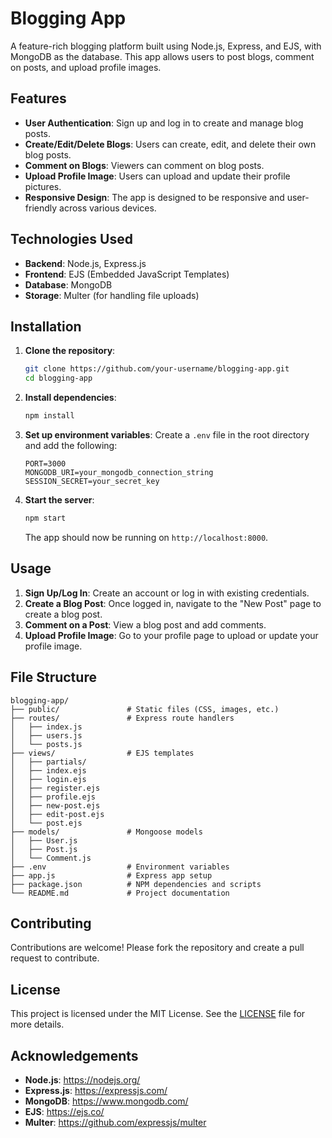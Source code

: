 # Blogging App

A feature-rich blogging platform built using Node.js, Express, and EJS, with MongoDB as the database. This app allows users to post blogs, comment on posts, and upload profile images.

## Features

- **User Authentication**: Sign up and log in to create and manage blog posts.
- **Create/Edit/Delete Blogs**: Users can create, edit, and delete their own blog posts.
- **Comment on Blogs**: Viewers can comment on blog posts.
- **Upload Profile Image**: Users can upload and update their profile pictures.
- **Responsive Design**: The app is designed to be responsive and user-friendly across various devices.

## Technologies Used

- **Backend**: Node.js, Express.js
- **Frontend**: EJS (Embedded JavaScript Templates)
- **Database**: MongoDB
- **Storage**: Multer (for handling file uploads)

## Installation

1. **Clone the repository**:
    ```sh
    git clone https://github.com/your-username/blogging-app.git
    cd blogging-app
    ```

2. **Install dependencies**:
    ```sh
    npm install
    ```

3. **Set up environment variables**:
    Create a `.env` file in the root directory and add the following:
    ```env
    PORT=3000
    MONGODB_URI=your_mongodb_connection_string
    SESSION_SECRET=your_secret_key
    ```

4. **Start the server**:
    ```sh
    npm start
    ```
    The app should now be running on `http://localhost:8000`.

## Usage

1. **Sign Up/Log In**: Create an account or log in with existing credentials.
2. **Create a Blog Post**: Once logged in, navigate to the "New Post" page to create a blog post.
3. **Comment on a Post**: View a blog post and add comments.
4. **Upload Profile Image**: Go to your profile page to upload or update your profile image.

## File Structure

```plaintext
blogging-app/
├── public/               # Static files (CSS, images, etc.)
├── routes/               # Express route handlers
│   ├── index.js
│   ├── users.js
│   └── posts.js
├── views/                # EJS templates
│   ├── partials/
│   ├── index.ejs
│   ├── login.ejs
│   ├── register.ejs
│   ├── profile.ejs
│   ├── new-post.ejs
│   ├── edit-post.ejs
│   └── post.ejs
├── models/               # Mongoose models
│   ├── User.js
│   ├── Post.js
│   └── Comment.js
├── .env                  # Environment variables
├── app.js                # Express app setup
├── package.json          # NPM dependencies and scripts
└── README.md             # Project documentation
```

## Contributing

Contributions are welcome! Please fork the repository and create a pull request to contribute.

## License

This project is licensed under the MIT License. See the [LICENSE](LICENSE) file for more details.

## Acknowledgements

- **Node.js**: https://nodejs.org/
- **Express.js**: https://expressjs.com/
- **MongoDB**: https://www.mongodb.com/
- **EJS**: https://ejs.co/
- **Multer**: https://github.com/expressjs/multer
